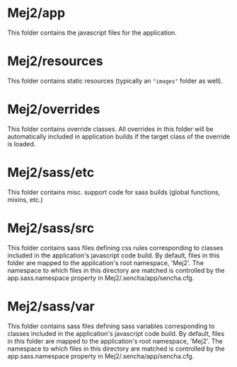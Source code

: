 # Mej2/app

This folder contains the javascript files for the application.

# Mej2/resources

This folder contains static resources (typically an `"images"` folder as well).

# Mej2/overrides

This folder contains override classes. All overrides in this folder will be 
automatically included in application builds if the target class of the override
is loaded.

# Mej2/sass/etc

This folder contains misc. support code for sass builds (global functions, 
mixins, etc.)

# Mej2/sass/src

This folder contains sass files defining css rules corresponding to classes
included in the application's javascript code build.  By default, files in this 
folder are mapped to the application's root namespace, 'Mej2'. The
namespace to which files in this directory are matched is controlled by the
app.sass.namespace property in Mej2/.sencha/app/sencha.cfg. 

# Mej2/sass/var

This folder contains sass files defining sass variables corresponding to classes
included in the application's javascript code build.  By default, files in this 
folder are mapped to the application's root namespace, 'Mej2'. The
namespace to which files in this directory are matched is controlled by the
app.sass.namespace property in Mej2/.sencha/app/sencha.cfg. 
